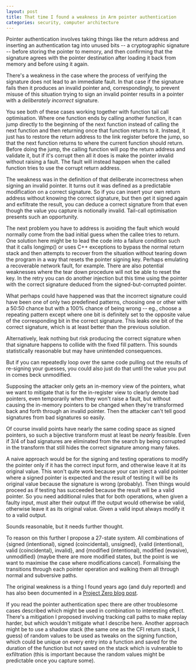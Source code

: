 ```yaml
---
layout: post
title: That time I found a weakness in Arm pointer authentication
categories: security, computer architecture
---
```

Pointer authentication involves taking things like the return address
and inserting an authentication tag into unused bits -- a cryptographic
signature -- before storing the pointer to memory, and then confirming
that the signature agrees with the pointer destination after loading it
back from memory and before using it again.

There's a weakness in the case where the process of verifying the
signature does not lead to an immediate fault.  In that case if the signature
fails then it produces an invalid pointer and, correspondingly, to prevent
misuse of this situation trying to sign an invalid pointer results in
a pointer with a _deliberately incorrect_ signature.

You see both of these cases working together with function tail call
optimisation.  Where one function ends by calling another function, it
can jump directly to the beginning of the next function instead of
calling the next function and then returning once that function returns
to it.  Instead, it just has to restore the return address to the link
register before the jump, so that the next function returns to where the
current function should return.  Before doing the jump, the calling
function will pop the return address and validate it, but if it's
corrupt then all it does is make the pointer invalid without raising a
fault.  The fault will instead happen when the called function tries to
use the corrupt return address.

The weakness was in the definition of that deliberate incorrectness when
signing an invalid pointer.  It turns out it was defined as a
predictable modification on a correct signature.  So if you can insert
your own return address without knowing the correct signature, but
then get it signed again and exfiltrate the result, you can deduce
a correct signature from that even though the value you capture is
notionally invalid.  Tail-call optimisation presents such an opportunity.

The next problem you have to address is avoiding the fault which
would normally come from the bad initial guess when the callee tries to return. 
One solution here might be to lead the code into a failure condition such that it calls
longjmp() or uses C++ exceptions to bypass the normal return stack
and then attempts to recover from the situation without tearing down
the program in a way that resets the pointer signing key.
Perhaps emulating a recoverable network fault, for example.
There are also potential weaknesses where the tear down procedure will not be able to reset the key.
In the retry you can do another injection but this time using the
pointer with the correct signature deduced from the
signed-but-corrupted pointer.

What perhaps could have happened was that the incorrect signature
could have been one of only two predefined patterns, choosing one or
other with a 50:50 chance but with a 100% chance of being wrong -- eg.,
choose a repeating pattern except where one bit is definitely set to the
opposite value of the corresponding bit in the correct signature.  This
leaks one bit of the correct signature, which is at least better than
the previous solution.

Alternatively, leak nothing but risk producing the correct signature
when that signature happens to collide with the fixed fill pattern.  This sounds statistically reasonable but may have unintended consequences.

But if you can repeatedly loop over the same code pulling out the results of re-signing your guesses, you could also just do that until the value you put in comes beck unmodified.

Supposing the attacker only gets an in-memory view of the pointers, what we want to mitigate that is for the in-register view to clearly denote bad pointers, even temporarily when they won't raise a fault, but without causing the in-memory pointers to be changed when they're transformed back and forth through an invalid pointer.  Then the attacker can't tell good signatures from bad signatures so easily. 

Of course invalid points have nearly the same coding space as signed pointers, so such a bijective transform must at least be _nearly_ feasible.  Even if 3/4 of bad signatures are eliminated from the search by being corrupted in the transform that still hides the correct signature among many fakes.


A naive approach would be for the signing and testing operations to modify the pointer only if it has the correct input form, and otherwise leave it at its original value.  This won't quite work because your can inject a valid pointer where a signed pointer is expected and the result of testing it will be its original value because the signature is wrong (probably).  Then things would proceed as if testing has succeeded because the result will be a valid pointer.  So you need additional rules that for both operations, when given a faulty input, must alter their output iff the output would otherwise be valid, otherwise leave it as its original value.  Given a valid input always modify it to a valid output.

Sounds reasonable, but it needs further thought.

To reason on this further I propose a 27-state system.  All combinations of {signed (intentional), signed (coincidental), unsigned}, {valid (intentional), valid (coincidental), invalid}, and {modified (intentional), modified (evasive), unmodified} (maybe there are more modified states, but the point is we want to maximise the case where modifications cancel).  Formalising the transitions through each pointer operation and walking them all through normal and subversive paths.

The original weakness is a thing I found years ago (and duly reported) and has also been documented in a [Project Zero blog post][].

If you read the pointer authentication spec there are other troublesome cases described which might be used in combination to interesting effect.  There's a mitigation I proposed involving tracking call paths to make replay harder, but which wouldn't mitigate what I describe here.  Another approach might be to use a shadow stack (the same one as the CFI return stack, I guess) of random values to be used as tweaks on the signing function, which could be unique on every entry into a function and saved for the duration of the function but not saved on the stack which is vulnerable to exfiltration (this is important because the random values might be predictable once you capture some).

[Project Zero blog post]: <https://googleprojectzero.blogspot.com/2019/02/examining-pointer-authentication-on.html>

